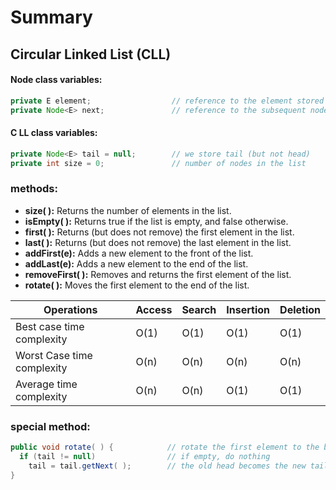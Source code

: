 # Summary


## Circular Linked List (CLL)
#### Node class variables:
```java
private E element;                  // reference to the element stored at this node
private Node<E> next;               // reference to the subsequent node in the list
```
#### C  LL class variables:
```java
private Node<E> tail = null;        // we store tail (but not head)
private int size = 0;               // number of nodes in the list
```
### methods:
  - **size( ):** Returns the number of elements in the list.
  - **isEmpty( ):** Returns true if the list is empty, and false otherwise.
  - **first( ):** Returns (but does not remove) the first element in the list.
  - **last( ):** Returns (but does not remove) the last element in the list.
  - **addFirst(e):** Adds a new element to the front of the list.
  - **addLast(e):** Adds a new element to the end of the list.
  - **removeFirst( ):** Removes and returns the first element of the list.
  - **rotate( ):** Moves the first element to the end of the list.

| Operations                 | Access | Search | Insertion | Deletion |
|----------------------------|--------|--------|-----------|----------|
| Best case time complexity  | O(1)   | O(1)   | O(1)      | O(1)     |
| Worst Case time complexity | O(n)   | O(n)   | O(n)      | O(n)     |
| Average time complexity    | O(n)   | O(n)   | O(1)      | O(1)     |

### special method:
```java
public void rotate( ) {            // rotate the first element to the back of the list
  if (tail != null)                // if empty, do nothing
    tail = tail.getNext( );        // the old head becomes the new tail
}
```
